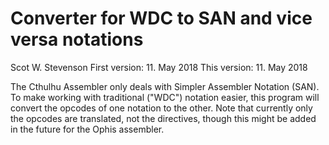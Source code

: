 # Converter for WDC to SAN and vice versa notations
Scot W. Stevenson 
First version: 11. May 2018
This version: 11. May 2018

The Cthulhu Assembler only deals with Simpler Assembler Notation (SAN). To
make working with traditional ("WDC") notation easier, this program will
convert the opcodes of one notation to the other. Note that currently
only the opcodes are translated, not the directives, though this might be added
in the future for the Ophis assembler. 
